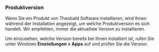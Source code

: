 
### Produktversion

Wenn Sie ein Produkt von Theobald Software installieren, wird Ihnen während der Installation angezeigt, um welche Produktversion es sich handelt.
Wir empfehlen, immer die aktuellste Version zu installieren.<br>

Um einzusehen, welche Version bereits bei Ihnen installiert ist, rufen Sie unter Windows **Einstellungen > Apps** auf und prüfen Sie die Version. 


